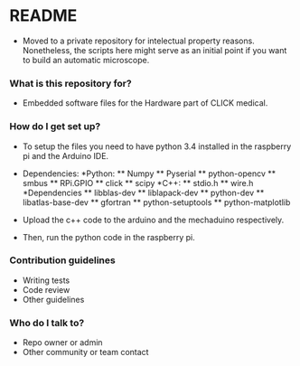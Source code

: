 # README #

* Moved to a private repository for intelectual property reasons. Nonetheless, the scripts here might serve as an initial point if you want to build an automatic microscope.

### What is this repository for? ###

* Embedded software files for the Hardware part of CLICK medical. 

### How do I get set up? ###

* To setup the files you need to have python 3.4 installed in the raspberry pi and the Arduino IDE. 
* Dependencies:
 *Python:
  ** Numpy 
  ** Pyserial 
  ** python-opencv
  ** smbus
  ** RPi.GPIO
  ** click
  ** scipy 
 *C++:
  ** stdio.h
  ** wire.h
 *Dependencies
  ** libblas-dev
  ** liblapack-dev
  ** python-dev
  ** libatlas-base-dev
  ** gfortran
  ** python-setuptools
  ** python-matplotlib

* Upload the c++ code to the arduino and the mechaduino respectively. 
* Then, run the python code in the raspberry pi.

### Contribution guidelines ###

* Writing tests
* Code review
* Other guidelines

### Who do I talk to? ###

* Repo owner or admin
* Other community or team contact
